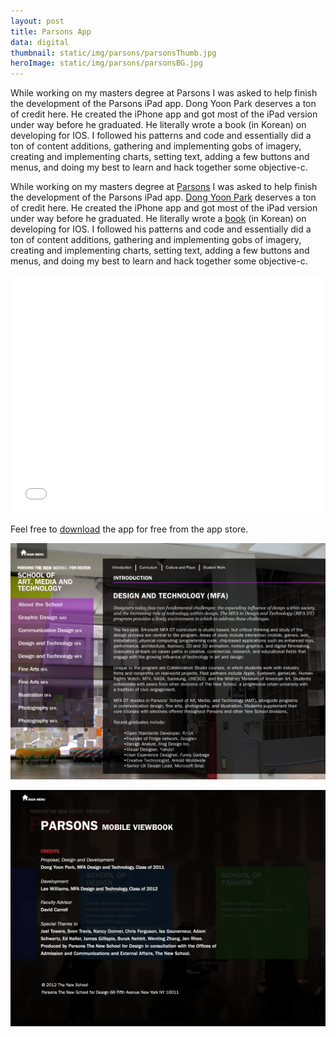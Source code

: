 ```yaml
---
layout: post
title: Parsons App
data: digital
thumbnail: static/img/parsons/parsonsThumb.jpg
heroImage: static/img/parsons/parsonsBG.jpg
---
```


While working on my masters degree at Parsons I was asked to help finish the development of the Parsons iPad app. Dong Yoon Park deserves a ton of credit here. He created the iPhone app and got most of the iPad version under way before he graduated. He literally wrote a book (in Korean) on developing for IOS. I followed his patterns and code and essentially did a ton of content additions, gathering and implementing gobs of imagery, creating and implementing charts, setting text, adding a few buttons and menus, and doing my best to learn and hack together some objective-c. 

<p>While working on my masters degree at <a class="theme-txt-orange" href="http://www.newschool.edu/parsons/">Parsons</a> I was asked to help finish the development of the Parsons iPad app. <a class="theme-txt-orange" href="http://www.cre8ive.kr/blog/">Dong Yoon Park</a> deserves a ton of credit here. He created the iPhone app and got most of the iPad version under way before he graduated. He literally wrote a <a class="theme-txt-orange" href="http://www.yes24.com/24/goods/4604135">book</a> (in Korean) on developing for IOS. I followed his patterns and code and essentially did a ton of content additions, gathering and implementing gobs of imagery, creating and implementing charts, setting text, adding a few buttons and menus, and doing my best to learn and hack together some objective-c.</p>

<div class="video-wrapper">
  <iframe src="//player.vimeo.com/video/38656957?title=0&amp;byline=0&amp;portrait=0" width="500" height="381" frameborder="0" webkitallowfullscreen mozallowfullscreen allowfullscreen></iframe>
</div>

<p>Feel free to <a class="theme-txt-orange" href="https://itunes.apple.com/us/app/parsons-new-school-for-design/id467670123?mt=8">download</a> the app for free from the app store.</p>

<a href="static/img/parsons/ss1.jpg"><img alt="Parsons iPad app screen shot" src="static/img/parsons/ss1.jpg"></a>

<a href="static/img/parsons/ss2.jpg"><img alt="Parsons iPad app screen shot" src="static/img/parsons/ss2.jpg"></a>